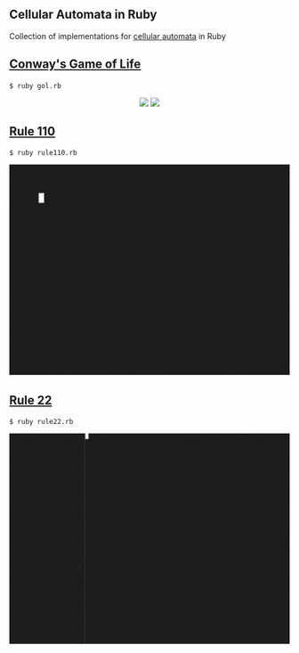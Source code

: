 
## Cellular Automata in Ruby 
Collection of implementations for [cellular automata](https://en.wikipedia.org/wiki/Cellular_automaton) in Ruby 

## [Conway's Game of Life](https://en.wikipedia.org/wiki/Conway%27s_Game_of_Life)

```console
$ ruby gol.rb
```
<div align="center">
  <img width="550" src="demo/conway-gof.gif"/>
  <img width="550" src="demo/conway-gof-emojis.gif"/>
</div>

## [Rule 110](https://en.wikipedia.org/wiki/Rule_110)
```console
$ ruby rule110.rb
```
<div align="center">
  <img width="550" src="demo/rule-110.gif"/>
</div>

## [Rule 22](https://arxiv.org/pdf/2005.01480.pdf#:~:text=Rule%2022%20elementary%20cellular%20automaton,function%20of%20three%20cell%20states.)
```console 
$ ruby rule22.rb
```
<div align="center">
  <img width="550" src="demo/rule-22.gif"/>
</div>


